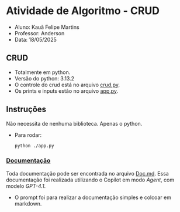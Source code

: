 # Atividade de Algoritmo - CRUD

- Aluno: Kauã Felipe Martins
- Professor: Anderson
- Data: 18/05/2025

## CRUD

- Totalmente em python.
- Versão do python: 3.13.2
- O controle do crud está no arquivo [crud.py](./crud.py).
- Os prints e inputs estão no arquivo [app.py](./app.py).

## Instruções

Não necessita de nenhuma biblioteca. Apenas o python.

- Para rodar:

    ```bash
    python ./app.py
    ```

### [Documentação](./Doc.md)

Toda documentação pode ser encontrada no arquivo [Doc.md](./Doc.md). Essa documentação foi realizada utilizando o Copilot em modo _Agent_, com modelo _GPT-4.1_.

- O prompt foi para realizar a documentação simples e colcoar em markdown.
